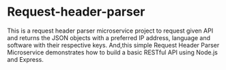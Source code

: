 # Request-header-parser
This is a request header parser microservice project to request given API and returns the JSON objects with a preferred IP address, language and software with their respective keys. And,this simple Request Header Parser Microservice  demonstrates how to build a basic RESTful API using Node.js and Express. 
